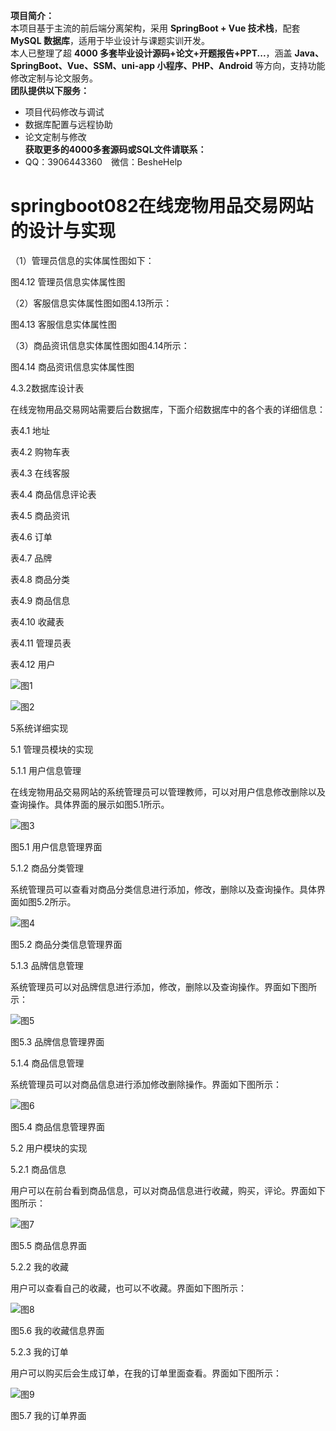 **项目简介：**  
本项目基于主流的前后端分离架构，采用 **SpringBoot + Vue 技术栈**，配套 **MySQL 数据库**，适用于毕业设计与课题实训开发。  
本人已整理了超 **4000 多套毕业设计源码+论文+开题报告+PPT...**，涵盖 **Java、SpringBoot、Vue、SSM、uni-app 小程序、PHP、Android** 等方向，支持功能修改定制与论文服务。  
**团队提供以下服务：**  
- 项目代码修改与调试  
- 数据库配置与远程协助  
- 论文定制与修改  
**获取更多的4000多套源码或SQL文件请联系：**  
- QQ：3906443360 微信：BesheHelp


# springboot082在线宠物用品交易网站的设计与实现





（1）管理员信息的实体属性图如下：

图4.12  管理员信息实体属性图

（2）客服信息实体属性图如图4.13所示：

图4.13  客服信息实体属性图

（3）商品资讯信息实体属性图如图4.14所示：

图4.14 商品资讯信息实体属性图

4.3.2数据库设计表

在线宠物用品交易网站需要后台数据库，下面介绍数据库中的各个表的详细信息：

表4.1 地址

表4.2 购物车表

表4.3 在线客服

表4.4 商品信息评论表

表4.5 商品资讯

表4.6 订单

表4.7 品牌

表4.8 商品分类

表4.9 商品信息

表4.10 收藏表

表4.11 管理员表

表4.12 用户

![图1](images/image_0.gif)

![图2](images/image_1.gif)

5系统详细实现

5.1 管理员模块的实现

5.1.1 用户信息管理

在线宠物用品交易网站的系统管理员可以管理教师，可以对用户信息修改删除以及查询操作。具体界面的展示如图5.1所示。

![图3](images/image_2.png)

图5.1 用户信息管理界面

5.1.2 商品分类管理

系统管理员可以查看对商品分类信息进行添加，修改，删除以及查询操作。具体界面如图5.2所示。

![图4](images/image_3.png)

图5.2 商品分类信息管理界面

5.1.3 品牌信息管理

系统管理员可以对品牌信息进行添加，修改，删除以及查询操作。界面如下图所示：

![图5](images/image_4.png)

图5.3 品牌信息管理界面

5.1.4 商品信息管理

系统管理员可以对商品信息进行添加修改删除操作。界面如下图所示：

![图6](images/image_5.png)

图5.4 商品信息管理界面

5.2 用户模块的实现

5.2.1 商品信息

用户可以在前台看到商品信息，可以对商品信息进行收藏，购买，评论。界面如下图所示：

![图7](images/image_6.png)

图5.5 商品信息界面

5.2.2 我的收藏

用户可以查看自己的收藏，也可以不收藏。界面如下图所示：

![图8](images/image_7.png)

图5.6 我的收藏信息界面

5.2.3 我的订单

用户可以购买后会生成订单，在我的订单里面查看。界面如下图所示：

![图9](images/image_8.png)

图5.7 我的订单界面